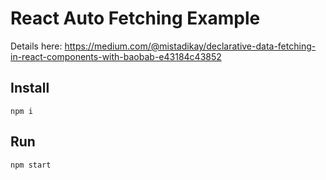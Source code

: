 # React Auto Fetching Example

Details here: https://medium.com/@mistadikay/declarative-data-fetching-in-react-components-with-baobab-e43184c43852

## Install

```
npm i
```

## Run

```
npm start
```
